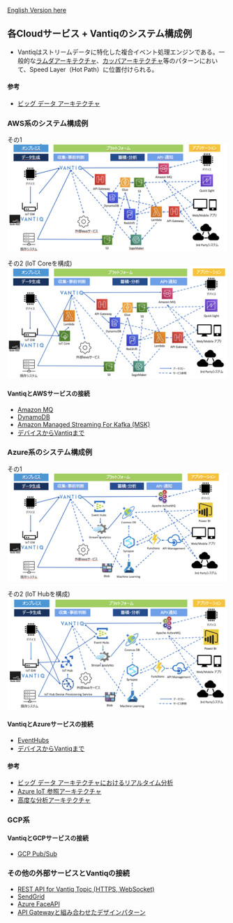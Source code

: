 [English Version here](readme_en.md)  

## 各Cloudサービス + Vantiqのシステム構成例
- Vantiqはストリームデータに特化した複合イベント処理エンジンである。一般的な[ラムダアーキテクチャ](https://docs.microsoft.com/ja-jp/azure/architecture/data-guide/big-data/#lambda-architecture)、[カッパアーキテクチャ](https://docs.microsoft.com/ja-jp/azure/architecture/data-guide/big-data/#kappa-architecture)等のパターンにおいて、Speed Layer（Hot Path）に位置付けられる。

#### 参考
- [ビッグ データ アーキテクチャ](https://docs.microsoft.com/ja-jp/azure/architecture/data-guide/big-data/)



### AWS系のシステム構成例

その1
![aws1](imgs/overall-architecture/aws1.png)

その2 (IoT Coreを構成)
![aws2](imgs/overall-architecture/aws2.png)

#### VantiqとAWSサービスの接続
- [Amazon MQ](docs/jp/vantiq-aws-AmazonMQ.md)
- [DynamoDB](docs/jp/vantiq-aws-dynamodb.md)
- [Amazon Managed Streaming For Kafka (MSK)](docs/jp/vantiq-aws-msk.md)
- [デバイスからVantiqまで](../vantiq-devices-integration)


### Azure系のシステム構成例
その1
![azure1](imgs/overall-architecture/azure1.png)

その2 (IoT Hubを構成)
![azure2](imgs/overall-architecture/azure2.png)


#### VantiqとAzureサービスの接続
- [EventHubs](docs/jp/vantiq-azure-EventHubs.md)
- [デバイスからVantiqまで](../vantiq-devices-integration)

#### 参考
- [ビッグ データ アーキテクチャにおけるリアルタイム分析](https://docs.microsoft.com/ja-jp/azure/architecture/solution-ideas/articles/real-time-analytics)
- [Azure IoT 参照アーキテクチャ](https://docs.microsoft.com/ja-jp/azure/architecture/reference-architectures/iot)
- [高度な分析アーキテクチャ](https://docs.microsoft.com/ja-jp/azure/architecture/solution-ideas/articles/advanced-analytics-on-big-data)


### GCP系

#### VantiqとGCPサービスの接続
- [GCP Pub/Sub](docs/jp/vantiq-gcp-PubSub.md)

### その他の外部サービスとVantiqの接続
- [REST API for Vantiq Topic (HTTPS, WebSocket)](../vantiq-devices-integration/conf/vantiq-restapi-mqtt-amqp-python-sample)
- [SendGrid](docs/jp/vantiq-sendgrid.md)
- [Azure FaceAPI]()
- [API Gatewayと組み合わせたデザインパターン](./docs/jp/vantiq-apigw.md)
